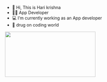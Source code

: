 - 👋 Hi, This is Hari krishna
- 🧑‍💻 App Developer
- 💻 I’m currently working as an App developer
- 💙 drug on coding world
<img src="[https://wallpapercave.com/wp/wp7793444.jpg](https://assets-global.website-files.com/6377bf360873283fad488724/638ca82a95fb434e6f42a283_Flutter.png)" alt="" width="300" height="150">

<!---
Harikrishna2525/Harikrishna2525 is a ✨ special ✨ repository because its `README.md` (this file) appears on your GitHub profile.
You can click the Preview link to take a look at your changes.
--->
